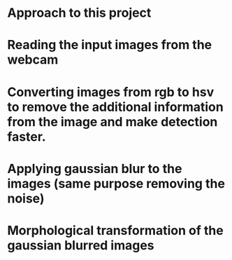 # Approach to this project 
# Reading the input images from the webcam
# Converting images from rgb to hsv to remove the additional information from the image and make detection faster.
# Applying gaussian blur to the images (same purpose removing the noise)
# Morphological transformation of the gaussian blurred images